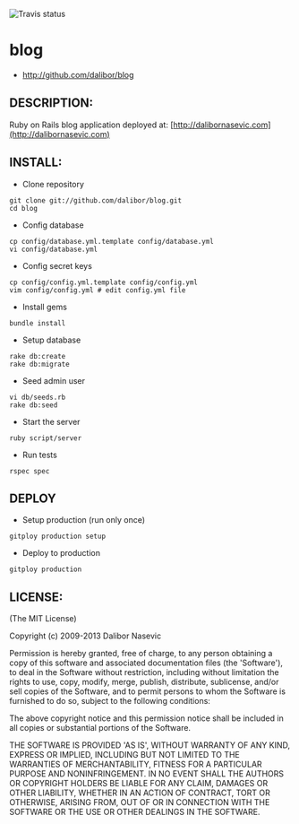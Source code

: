 ![Travis status](https://travis-ci.org/dalibor/blog.png)

# blog

* http://github.com/dalibor/blog


## DESCRIPTION:

Ruby on Rails blog application deployed at: [http://dalibornasevic.com](http://dalibornasevic.com)


## INSTALL:

- Clone repository

```
git clone git://github.com/dalibor/blog.git
cd blog
```

- Config database

```
cp config/database.yml.template config/database.yml
vi config/database.yml
```

- Config secret keys

```
cp config/config.yml.template config/config.yml
vim config/config.yml # edit config.yml file
```

- Install gems

```
bundle install
```

- Setup database

```
rake db:create
rake db:migrate
```

- Seed admin user

```
vi db/seeds.rb
rake db:seed
```

- Start the server

```
ruby script/server
```

- Run tests

```
rspec spec
```


## DEPLOY

  - Setup production (run only once)

```
gitploy production setup
```

  - Deploy to production

```
gitploy production
```


## LICENSE:

(The MIT License)

Copyright (c) 2009-2013 Dalibor Nasevic

Permission is hereby granted, free of charge, to any person obtaining
a copy of this software and associated documentation files (the
'Software'), to deal in the Software without restriction, including
without limitation the rights to use, copy, modify, merge, publish,
distribute, sublicense, and/or sell copies of the Software, and to
permit persons to whom the Software is furnished to do so, subject to
the following conditions:

The above copyright notice and this permission notice shall be
included in all copies or substantial portions of the Software.

THE SOFTWARE IS PROVIDED 'AS IS', WITHOUT WARRANTY OF ANY KIND,
EXPRESS OR IMPLIED, INCLUDING BUT NOT LIMITED TO THE WARRANTIES OF
MERCHANTABILITY, FITNESS FOR A PARTICULAR PURPOSE AND NONINFRINGEMENT.
IN NO EVENT SHALL THE AUTHORS OR COPYRIGHT HOLDERS BE LIABLE FOR ANY
CLAIM, DAMAGES OR OTHER LIABILITY, WHETHER IN AN ACTION OF CONTRACT,
TORT OR OTHERWISE, ARISING FROM, OUT OF OR IN CONNECTION WITH THE
SOFTWARE OR THE USE OR OTHER DEALINGS IN THE SOFTWARE.
